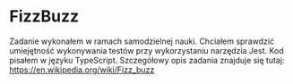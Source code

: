 # FizzBuzz
Zadanie wykonałem w ramach samodzielnej nauki. Chciałem sprawdzić umiejętność wykonywania testów przy wykorzystaniu narzędzia Jest. Kod pisałem w języku TypeScript.
Szczegółowy opis zadania znajduje się tutaj: https://en.wikipedia.org/wiki/Fizz_buzz

